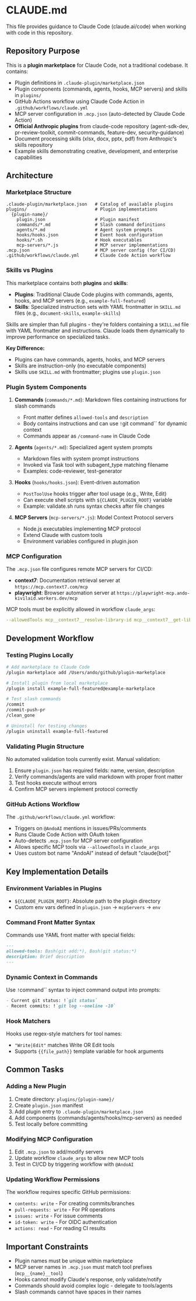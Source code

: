 # CLAUDE.md

This file provides guidance to Claude Code (claude.ai/code) when working with code in this repository.

## Repository Purpose

This is a **plugin marketplace** for Claude Code, not a traditional codebase. It contains:
- Plugin definitions in `.claude-plugin/marketplace.json`
- Plugin components (commands, agents, hooks, MCP servers) and skills in `plugins/`
- GitHub Actions workflow using Claude Code Action in `.github/workflows/claude.yml`
- MCP server configuration in `.mcp.json` (auto-detected by Claude Code Action)
- **Official Anthropic plugins** from claude-code repository (agent-sdk-dev, pr-review-toolkit, commit-commands, feature-dev, security-guidance)
- Document processing skills (xlsx, docx, pptx, pdf) from Anthropic's skills repository
- Example skills demonstrating creative, development, and enterprise capabilities

## Architecture

### Marketplace Structure

```
.claude-plugin/marketplace.json   # Catalog of available plugins
plugins/                          # Plugin implementations
  {plugin-name}/
    plugin.json                   # Plugin manifest
    commands/*.md                 # Slash command definitions
    agents/*.md                   # Agent system prompts
    hooks/hooks.json              # Event hook configuration
    hooks/*.sh                    # Hook executables
    mcp-servers/*.js              # MCP server implementations
.mcp.json                         # MCP server config (for CI/CD)
.github/workflows/claude.yml      # Claude Code Action workflow
```

### Skills vs Plugins

This marketplace contains both **plugins** and **skills**:

- **Plugins**: Traditional Claude Code plugins with commands, agents, hooks, and MCP servers (e.g., `example-full-featured`)
- **Skills**: Specialized instruction sets with YAML frontmatter in `SKILL.md` files (e.g., `document-skills`, `example-skills`)

Skills are simpler than full plugins - they're folders containing a `SKILL.md` file with YAML frontmatter and instructions. Claude loads them dynamically to improve performance on specialized tasks.

**Key Difference:**
- Plugins can have commands, agents, hooks, and MCP servers
- Skills are instruction-only (no executable components)
- Skills use `SKILL.md` with frontmatter; plugins use `plugin.json`

### Plugin System Components

1. **Commands** (`commands/*.md`): Markdown files containing instructions for slash commands
   - Front matter defines `allowed-tools` and `description`
   - Body contains instructions and can use `!`git command`` for dynamic context
   - Commands appear as `/command-name` in Claude Code

2. **Agents** (`agents/*.md`): Specialized agent system prompts
   - Markdown files with system prompt instructions
   - Invoked via Task tool with subagent_type matching filename
   - Examples: code-reviewer, test-generator

3. **Hooks** (`hooks/hooks.json`): Event-driven automation
   - `PostToolUse` hooks trigger after tool usage (e.g., Write, Edit)
   - Can execute shell scripts with `${CLAUDE_PLUGIN_ROOT}` variable
   - Example: validate.sh runs syntax checks after file changes

4. **MCP Servers** (`mcp-servers/*.js`): Model Context Protocol servers
   - Node.js executables implementing MCP protocol
   - Extend Claude with custom tools
   - Environment variables configured in plugin.json

### MCP Configuration

The `.mcp.json` file configures remote MCP servers for CI/CD:

- **context7**: Documentation retrieval server at `https://mcp.context7.com/mcp`
- **playwright**: Browser automation server at `https://playwright-mcp.ando-kivilaid.workers.dev/mcp`

MCP tools must be explicitly allowed in workflow `claude_args`:
```yaml
--allowedTools mcp__context7__resolve-library-id mcp__context7__get-library-docs mcp__playwright__*
```

## Development Workflow

### Testing Plugins Locally

```bash
# Add marketplace to Claude Code
/plugin marketplace add /Users/ando/github/plugin-marketplace

# Install plugin from local marketplace
/plugin install example-full-featured@example-marketplace

# Test slash commands
/commit
/commit-push-pr
/clean_gone

# Uninstall for testing changes
/plugin uninstall example-full-featured
```

### Validating Plugin Structure

No automated validation tools currently exist. Manual validation:
1. Ensure `plugin.json` has required fields: name, version, description
2. Verify commands/agents are valid markdown with proper front matter
3. Test hooks execute without errors
4. Confirm MCP servers implement protocol correctly

### GitHub Actions Workflow

The `.github/workflows/claude.yml` workflow:
- Triggers on `@AndoAI` mentions in issues/PRs/comments
- Runs Claude Code Action with OAuth token
- Auto-detects `.mcp.json` for MCP server configuration
- Allows specific MCP tools via `--allowedTools` in `claude_args`
- Uses custom bot name "AndoAI" instead of default "claude[bot]"

## Key Implementation Details

### Environment Variables in Plugins

- `${CLAUDE_PLUGIN_ROOT}`: Absolute path to the plugin directory
- Custom env vars defined in `plugin.json` → `mcpServers` → `env`

### Command Front Matter Syntax

Commands use YAML front matter with special fields:
```markdown
---
allowed-tools: Bash(git add:*), Bash(git status:*)
description: Brief description
---
```

### Dynamic Context in Commands

Use `!`command`` syntax to inject command output into prompts:
```markdown
- Current git status: !`git status`
- Recent commits: !`git log --oneline -10`
```

### Hook Matchers

Hooks use regex-style matchers for tool names:
- `"Write|Edit"` matches Write OR Edit tools
- Supports `{{file_path}}` template variable for hook arguments

## Common Tasks

### Adding a New Plugin

1. Create directory: `plugins/{plugin-name}/`
2. Create `plugin.json` manifest
3. Add plugin entry to `.claude-plugin/marketplace.json`
4. Add components (commands/agents/hooks/mcp-servers) as needed
5. Test locally before committing

### Modifying MCP Configuration

1. Edit `.mcp.json` to add/modify servers
2. Update workflow `claude_args` to allow new MCP tools
3. Test in CI/CD by triggering workflow with `@AndoAI`

### Updating Workflow Permissions

The workflow requires specific GitHub permissions:
- `contents: write` - For creating commits/branches
- `pull-requests: write` - For PR operations
- `issues: write` - For issue comments
- `id-token: write` - For OIDC authentication
- `actions: read` - For reading CI results

## Important Constraints

- Plugin names must be unique within marketplace
- MCP server names in `.mcp.json` must match tool prefixes (`mcp__{name}__tool`)
- Hooks cannot modify Claude's response, only validate/notify
- Commands should avoid complex logic - delegate to tools/agents
- Slash commands cannot have spaces in their names
